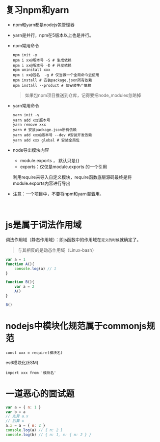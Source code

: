 # 复习npm和yarn

- npm和yarn都是nodejs包管理器

- yarn是并行，npm在5版本以上也是并行。

- npm常用命令

  ```
  npm init -y
  npm i xx@版本号 -S # 生成依赖
  npm i xx@版本号 -D # 开发依赖
  npm uninstall xxx
  npm i xx@包名  -g # 仅当做一个全局命令去使用
  npm install # 安装package.json所有依赖
  npm install --product # 仅安装生产依赖
  ```

  > 如果包npm项目推送到仓库，记得要把node_modules忽略掉

- yarn常用命令

  ```
  yarn init -y
  yarn add xx@版本号
  yarn remove xxx
  yarn # 安装package.json所有依赖
  yarn add xxx@版本号 --dev #安装开发依赖
  yarn add xxx global # 安装全局包
  ```

- node导出模块内容

  - module.exports ， 默认只是{}
  - exports：仅仅是module.exports 的一个引用

  利用require来导入自定义模块，require函数底层源码最终是将module.exports内容进行导出



- 注意：一个项目中，不要将npm和yarn混着用。

  ​

# js是属于词法作用域

词法作用域（静态作用域）：即js函数中的作用域在`定义的时候`就确定了。

> 与其相反的是动态作用域（Linux-bash）

```js
var a = 1
function A(){
    console.log(a) // 1
}

function B(){
    var a = 2
    A()
}

B()

```



# nodejs中模块化规范属于commonjs规范

```
const xxx = require(模块名)
```

es6模块化(ESM)

```
import xxx from '模块名'
```





# 一道恶心的面试题

```js
var a = { n: 1 }
var b = a
// 先算 a.x
// 后算 =
a.x = a = { n: 2 }
console.log(a) // { n: 2 }
console.log(b) // { n: 1, x: { n: 2 } }

```





